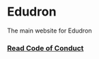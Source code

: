 # Edudron 
The main website for Edudron

### [Read Code of Conduct](https://github.com/Edudron/edudron/blob/main/CODE_OF_CONDUCT.md) 

